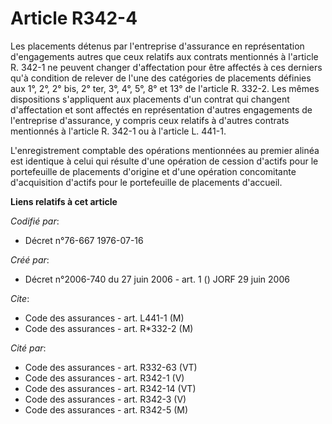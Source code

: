 # Article R342-4

Les placements détenus par l'entreprise d'assurance en représentation d'engagements autres que ceux relatifs aux contrats
mentionnés à l'article R. 342-1 ne peuvent changer d'affectation pour être affectés à ces derniers qu'à condition de relever
de l'une des catégories de placements définies aux 1°, 2°, 2° bis, 2° ter, 3°, 4°, 5°, 8° et 13° de l'article R. 332-2. Les
mêmes dispositions s'appliquent aux placements d'un contrat qui changent d'affectation et sont affectés en représentation
d'autres engagements de l'entreprise d'assurance, y compris ceux relatifs à d'autres contrats mentionnés à l'article R. 342-1
ou à l'article L. 441-1.

L'enregistrement comptable des opérations mentionnées au premier alinéa est identique à celui qui résulte d'une opération de
cession d'actifs pour le portefeuille de placements d'origine et d'une opération concomitante d'acquisition d'actifs pour le
portefeuille de placements d'accueil.

**Liens relatifs à cet article**

_Codifié par_:

  - Décret n°76-667 1976-07-16

_Créé par_:

  - Décret n°2006-740 du 27 juin 2006 - art. 1 () JORF 29 juin 2006

_Cite_:

  - Code des assurances - art. L441-1 (M)
  - Code des assurances - art. R*332-2 (M)

_Cité par_:

  - Code des assurances - art. R332-63 (VT)
  - Code des assurances - art. R342-1 (V)
  - Code des assurances - art. R342-14 (VT)
  - Code des assurances - art. R342-3 (V)
  - Code des assurances - art. R342-5 (M)
